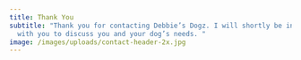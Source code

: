 ```yaml
---
title: Thank You
subtitle: "Thank you for contacting Debbie’s Dogz. I will shortly be in touch
  with you to discuss you and your dog’s needs. "
image: /images/uploads/contact-header-2x.jpg
---
```

